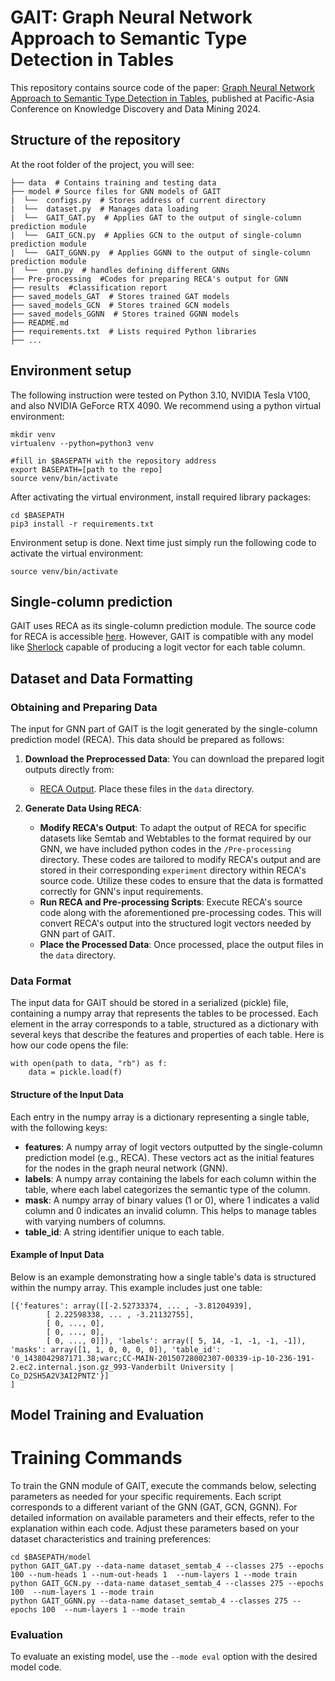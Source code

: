 # GAIT: Graph Neural Network Approach to Semantic Type Detection in Tables

This repository contains source code of the paper: [Graph Neural Network Approach to Semantic Type Detection in Tables](https://arxiv.org/abs/2405.00123), published at Pacific-Asia Conference on Knowledge Discovery and Data Mining 2024.

## Structure of the repository
At the root folder of the project, you will see:

```text
├── data  # Contains training and testing data
├── model # Source files for GNN models of GAIT
|  └──  configs.py  # Stores address of current directory
|  └──  dataset.py  # Manages data loading
|  └──  GAIT_GAT.py  # Applies GAT to the output of single-column prediction module
|  └──  GAIT_GCN.py  # Applies GCN to the output of single-column prediction module
|  └──  GAIT_GGNN.py  # Applies GGNN to the output of single-column prediction module
|  └──  gnn.py  # handles defining different GNNs
├── Pre-processing  #Codes for preparing RECA's output for GNN  
├── results  #classification report
├── saved_models_GAT  # Stores trained GAT models
├── saved_models_GCN  # Stores trained GCN models
├── saved_models_GGNN  # Stores trained GGNN models
├── README.md
├── requirements.txt  # Lists required Python libraries
├── ...
```

## Environment setup
The following instruction were tested on Python 3.10, NVIDIA Tesla V100, and also NVIDIA GeForce RTX 4090.
We recommend using a python virtual environment:
```
mkdir venv
virtualenv --python=python3 venv

#fill in $BASEPATH with the repository address
export BASEPATH=[path to the repo]
source venv/bin/activate
```
After activating the virtual environment, install required library packages:
```
cd $BASEPATH
pip3 install -r requirements.txt
```
Environment setup is done. Next time just simply run the following code to activate the virtual environment:
```
source venv/bin/activate
```
## Single-column prediction
GAIT uses RECA as its single-column prediction module. The source code for RECA is accessible [here](https://github.com/ysunbp/RECA-paper). However, GAIT is compatible with any model like [Sherlock](https://sherlock.media.mit.edu/) capable of producing a logit vector for each table column.

## Dataset and Data Formatting
### Obtaining and Preparing Data
The input for GNN part of GAIT is the logit generated by the single-column prediction model (RECA). This data should be prepared as follows:

1. **Download the Preprocessed Data**: You can download the prepared logit outputs directly from:
   - [RECA Output](https://drive.google.com/file/d/10jvl2nP2XvN6LalkG4bxbi_pnD8WVTy8/view?usp=sharing). Place these files in the `data` directory.

2. **Generate Data Using RECA**:
   - **Modify RECA's Output**: To adapt the output of RECA for specific datasets like Semtab and Webtables to the format required by our GNN, we have included python codes in the `/Pre-processing` directory. These codes are tailored to modify RECA's output and are stored in their corresponding `experiment` directory within RECA's source code. Utilize these codes to ensure that the data is formatted correctly for GNN's input requirements.
   - **Run RECA and Pre-processing Scripts**: Execute RECA's source code along with the aforementioned pre-processing codes. This will convert RECA's output into the structured logit vectors needed by GNN part of GAIT.
   - **Place the Processed Data**: Once processed, place the output files in the `data` directory.

### Data Format
The input data for GAIT should be stored in a serialized (pickle) file, containing a numpy array that represents the tables to be processed. Each element in the array corresponds to a table, structured as a dictionary with several keys that describe the features and properties of each table. Here is how our code opens the file:

```
with open(path to data, "rb") as f:
    data = pickle.load(f)
```

#### Structure of the Input Data

Each entry in the numpy array is a dictionary representing a single table, with the following keys:
- **features**: A numpy array of logit vectors outputted by the single-column prediction model (e.g., RECA). These vectors act as the initial features for the nodes in the graph neural network (GNN).
- **labels**: A numpy array containing the labels for each column within the table, where each label categorizes the semantic type of the column.
- **mask**: A numpy array of binary values (1 or 0), where 1 indicates a valid column and 0 indicates an invalid column. This helps to manage tables with varying numbers of columns.
- **table_id**: A string identifier unique to each table.

#### Example of Input Data

Below is an example demonstrating how a single table's data is structured within the numpy array. This example includes just one table:


```
[{'features': array([[-2.52733374, ... , -3.81204939],
        [ 2.22598338, ... , -3.21132755],
        [ 0, ..., 0],
        [ 0, ..., 0],
        [ 0, ..., 0]]), 'labels': array([ 5, 14, -1, -1, -1, -1]), 'masks': array([1, 1, 0, 0, 0, 0]), 'table_id': '0_1438042987171.38;warc;CC-MAIN-20150728002307-00339-ip-10-236-191-2.ec2.internal.json.gz_993-Vanderbilt University | Co_D2SH5A2V3AI2PNTZ'}]
]
```

## Model Training and Evaluation
# Training Commands
To train the GNN module of GAIT, execute the commands below, selecting parameters as needed for your specific requirements. Each script corresponds to a different variant of the GNN (GAT, GCN, GGNN). For detailed information on available parameters and their effects, refer to the explanation within each code. Adjust these parameters based on your dataset characteristics and training preferences:

```
cd $BASEPATH/model
python GAIT_GAT.py --data-name dataset_semtab_4 --classes 275 --epochs 100 --num-heads 1 --num-out-heads 1  --num-layers 1 --mode train
python GAIT_GCN.py --data-name dataset_semtab_4 --classes 275 --epochs 100  --num-layers 1 --mode train
python GAIT_GGNN.py --data-name dataset_semtab_4 --classes 275 --epochs 100  --num-layers 1 --mode train
```
### Evaluation
To evaluate an existing model, use the `--mode eval` option with the desired model code.
